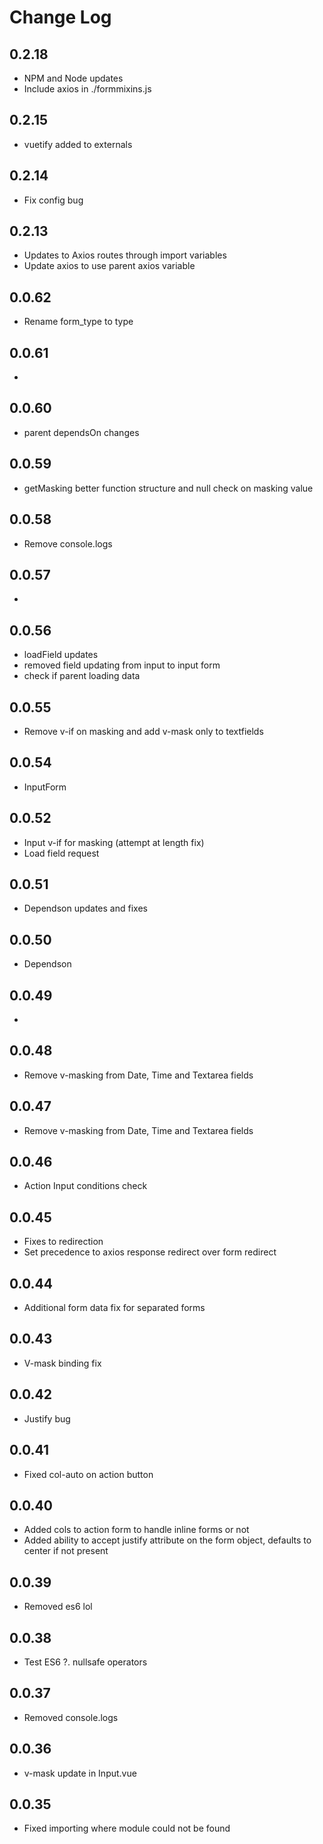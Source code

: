 # Change Log

## 0.2.18
- NPM and Node updates
- Include axios in ./formmixins.js

## 0.2.15
- vuetify added to externals

## 0.2.14
- Fix config bug

## 0.2.13
- Updates to Axios routes through import variables
- Update axios to use parent axios variable

## 0.0.62
- Rename form_type to type

## 0.0.61
- 

## 0.0.60
- parent dependsOn changes
## 0.0.59
- getMasking better function structure and null check on masking value

## 0.0.58
- Remove console.logs

## 0.0.57
- 

## 0.0.56
- loadField updates
- removed field updating from input to input form
- check if parent loading data


## 0.0.55
- Remove v-if on masking and add v-mask only to textfields 

## 0.0.54
- InputForm 

## 0.0.52
- Input v-if for masking (attempt at length fix)
- Load field request
## 0.0.51
- Dependson updates and fixes
## 0.0.50
- Dependson 

## 0.0.49
- 

## 0.0.48
- Remove v-masking from Date, Time and Textarea fields

## 0.0.47
- Remove v-masking from Date, Time and Textarea fields

## 0.0.46
- Action Input conditions check 

## 0.0.45
- Fixes to redirection
- Set precedence to axios response redirect over form redirect 

## 0.0.44
- Additional form data fix for separated forms

## 0.0.43
- V-mask binding fix 

## 0.0.42
- Justify bug 

## 0.0.41
- Fixed col-auto on action button

## 0.0.40
- Added cols to action form to handle inline forms or not
- Added ability to accept justify attribute on the form object, defaults to center if not present

## 0.0.39
- Removed es6 lol

## 0.0.38
- Test ES6 ?. nullsafe operators

## 0.0.37
- Removed console.logs

## 0.0.36
- v-mask update in Input.vue

## 0.0.35
- Fixed importing where module could not be found

